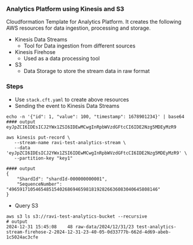 ### Analytics Platform using Kinesis and S3

Cloudformation Template for Analytics Platform. It creates the following AWS resources for data ingestion, processing and storage.
- Kinesis Data Streams
   - Tool for Data ingestion from different sources
- Kinesis Firehose
   - Used as a data processing tool
- S3
   - Data Storage to store the stream data in raw format


### Steps
- Use `stack.cft.yaml` to create above resources
- Sending the event to Kinesis Data Streams
```
echo -n '{"id": 1, "value": 100, "timestamp": 1678901234}' | base64 
#### output 
eyJpZCI6IDEsICJ2YWx1ZSI6IDEwMCwgInRpbWVzdGFtcCI6IDE2Nzg5MDEyMzR9

aws kinesis put-record \
   --stream-name ravi-test-analytics-stream \
   --data 'eyJpZCI6IDEsICJ2YWx1ZSI6IDEwMCwgInRpbWVzdGFtcCI6IDE2Nzg5MDEyMzR9' \
   --partition-key "key1"

#### output
{
    "ShardId": "shardId-000000000001",
    "SequenceNumber": "49659171054654851540268694659818192826636083040645808146"
}

```

- Query S3
```
aws s3 ls s3://ravi-test-analytics-bucket --recursive
# output
2024-12-31 15:45:08    48 raw-data/2024/12/31/23 test-analytics-stream-firehose-2-2024-12-31-23-40-05-0d33777b-662d-4d69-abeb-1c5024ac3cfe
```
